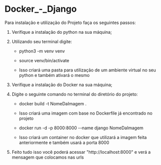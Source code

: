# Docker_-_Django

Para instalação e utilização do Projeto faça os seguintes passos:
 
 1. Verifique a instalação do python na sua máquina;
 2. Utilizando seu  terminal digite:
    - python3 -m venv venv

    - source venv/bin/activate
 
    - Isso criará uma pasta para utilização de um ambiente virtual no seu python e também ativará o mesmo
 
 4. Verifique a instalação do Docker na sua máquina;
 5. Digite o seguinte comando no terminal do diretório do projeto:
    - docker build -t NomeDaImagem .
      
    - Isso criará uma imagem com base no Dockerfile já encontrado no projeto
    
    - docker run -d -p 8000:8000 --name django NomeDaImagem
    
    - Isso criará um container no docker que utilizará a imagem feita anteriormente e também usará a porta 8000
    
  6. Feito tudo isso você poderá acessar "http://localhost:8000" e verá a mensagem que colocamos nas urls 
  
  
  
